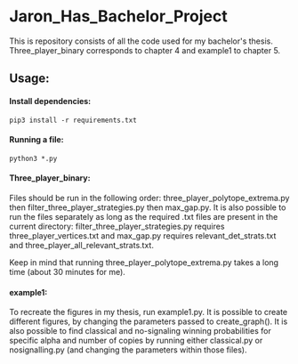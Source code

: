 # Jaron_Has_Bachelor_Project
This is repository consists of all the code used for my bachelor's thesis. Three_player_binary corresponds to chapter 4 and example1 to chapter 5.

## Usage:
#### Install dependencies:
```
pip3 install -r requirements.txt
```
#### Running a file:
```
python3 *.py
```
#### Three_player_binary:
Files should be run in the following order: three_player_polytope_extrema.py then filter_three_player_strategies.py then max_gap.py. 
It is also possible to run the files separately as long as the required .txt files are present in the current directory: 
filter_three_player_strategies.py requires three_player_vertices.txt and
max_gap.py requires relevant_det_strats.txt and three_player_all_relevant_strats.txt.

Keep in mind that running three_player_polytope_extrema.py takes a long time (about 30 minutes for me).

#### example1:
To recreate the figures in my thesis, run example1.py.
It is possible to create different figures, by changing the parameters passed to create_graph().
It is also possible to find classical and no-signaling winning probabilities for specific alpha and number of copies by running either classical.py or 
nosignalling.py (and changing the parameters within those files).
